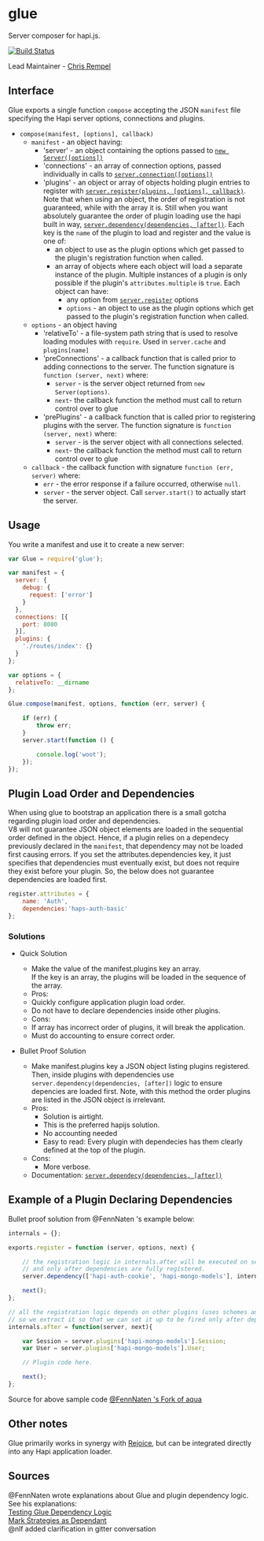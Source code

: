 # glue

Server composer for hapi.js.

[![Build Status](https://travis-ci.org/hapijs/glue.svg?branch=master)](https://travis-ci.org/hapijs/glue)

Lead Maintainer - [Chris Rempel](https://github.com/csrl)

 
## Interface

Glue exports a single function `compose` accepting the JSON `manifest` file specifying the Hapi server options, connections and plugins.  

- `compose(manifest, [options], callback)`
  + `manifest` - an object having:
    * 'server' - an object containing the options passed to [`new Server([options])`](http://hapijs.com/api#new-serveroptions)
    * 'connections' - an array of connection options, passed individually in calls to [`server.connection([options])`](http://hapijs.com/api#serverconnectionoptions)
    * 'plugins' - an object or array of objects holding plugin entries to register with [`server.register(plugins, [options], callback)`](http://hapijs.com/api#serverregisterplugins-options-callback). Note that when using an object, the order of registration is not guaranteed, while with the array it is. Still when you want absolutely guarantee the order of plugin loading use the hapi built in way, [`server.dependency(dependencies, [after])`](http://hapijs.com/api#serverdependencydependencies-after). Each key is the `name` of the plugin to load and register and the value is one of:
      + an object to use as the plugin options which get passed to the plugin's registration function when called.
      + an array of objects where each object will load a separate instance of the plugin. Multiple instances of a plugin is only possible if the plugin's `attributes.multiple` is `true`. Each object can have:
        * any option from [`server.register`](http://hapijs.com/api#serverregisterplugins-options-callback) options
        * `options` - an object to use as the plugin options which get passed to the plugin's registration function when called.
  + `options` - an object having
    * 'relativeTo' - a file-system path string that is used to resolve loading modules with `require`.  Used in `server.cache` and `plugins[name]`
    * 'preConnections' - a callback function that is called prior to adding connections to the server. The function signature is `function (server, next)` where:
      + `server` - is the server object returned from `new Server(options)`.
      + `next`-  the callback function the method must call to return control over to glue
    * 'prePlugins' - a callback function that is called prior to registering plugins with the server. The function signature is `function (server, next)` where:
      + `server` - is the server object with all connections selected.
      + `next`-  the callback function the method must call to return control over to glue
  + `callback` - the callback function with signature `function (err, server)` where:
    * `err` - the error response if a failure occurred, otherwise `null`.
    * `server` - the server object. Call `server.start()` to actually start the server.



## Usage

You write a manifest and use it to create a new server:

```javascript
var Glue = require('glue');

var manifest = {
  server: {
    debug: {
      request: ['error']
    }
  },
  connections: [{
    port: 8080
  }],
  plugins: {
    './routes/index': {}
  }
};

var options = {
  relativeTo: __dirname
};

Glue.compose(manifest, options, function (err, server) {

    if (err) {
        throw err;
    }
    server.start(function () {

        console.log('woot');
    });
});
```

## Plugin Load Order and Dependencies

When using glue to bootstrap an application there is a small gotcha regarding plugin load order and dependencies.  
V8 will not guarantee JSON object elements are loaded in the sequential order defined in the object. 
Hence, if a plugin relies on a dependecy previously declared in the `manifest`, that dependency may not be loaded first causing errors. 
If you set the attributes.dependencies key, it just specifies that dependencies must eventually exist, but does not require  
they exist before your plugin. So, the below does not guarantee dependencies are loaded first. 

``` JavaScript
register.attributes = {
    name: 'Auth',
    dependencies:'haps-auth-basic' 
};
```

### Solutions

+ Quick Solution  
  * Make the value of the manifest.plugins key an array.  
    If the key is an array, the plugins will be loaded in the sequence of the array.  
  *  Pros: 
    * Quickly configure application plugin load order.
    * Do not have to declare dependencies inside other plugins. 
  *  Cons: 
    * If array has incorrect order of plugins, it will break the application.
    * Must do accounting to ensure correct order. 

+ Bullet Proof Solution  
  * Make manifest.plugins key a JSON object listing plugins registered. Then, inside 
    plugins with dependencies use `server.dependency(dependencies, [after])` logic to ensure 
    depencies are loaded first. Note, with this method the order plugins are listed in the JSON object is irrelevant.
  * Pros: 
    * Solution is airtight.  
    * This is the preferred hapijs solution.
    * No accounting needed
    * Easy to read: Every plugin with dependecies has them clearly defined at the 
      top of the plugin. 
  * Cons:
    * More verbose.  
  * Documentation: [`server.dependecy(dependencies, [after])`](http://hapijs.com/api#serverdependencydependencies-after)
    

## Example of a Plugin  Declaring Dependencies

Bullet proof solution from  @FennNaten 's example below:

``` JavaScript
internals = {};

exports.register = function (server, options, next) {

    // the registration logic in internals.after will be executed on server start, 
    // and only after dependencies are fully registered. 
    server.dependency(['hapi-auth-cookie', 'hapi-mongo-models'], internals.after);

    next();
};

// all the registration logic depends on other plugins (uses schemes and plugins-specific space), 
// so we extract it so that we can set it up to be fired only after dependency resolution
internals.after = function(server, next){

    var Session = server.plugins['hapi-mongo-models'].Session;
    var User = server.plugins['hapi-mongo-models'].User;

    // Plugin code here.

    next();
};

```
Source for above sample code [@FennNaten 's Fork of aqua](https://github.com/FennNaten/aqua/blob/sample/setting-deps-via-server-register/server/auth.js)

## Other notes
Glue primarily works in synergy with [Rejoice](https://github.com/hapijs/rejoice), but can be integrated directly into any Hapi application loader.

## Sources 
@FennNaten wrote explanations about Glue and plugin dependency logic.<br/> 
See his explanations:<br/>
[Testing Glue Dependency Logic](https://github.com/hapijs/university/pull/137)<br/>
[Mark Strategies as Dependant](https://github.com/jedireza/aqua/issues/36)<br/>
@nlf added clarification in gitter conversation<br/>

